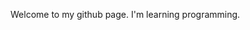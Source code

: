 Welcome to my github page. I'm learning programming.
<!---
Kritimandal/Kritimandal is a ✨ special ✨ repository because its `README.md` (this file) appears on your GitHub profile.
You can click the Preview link to take a look at your changes.
--->
